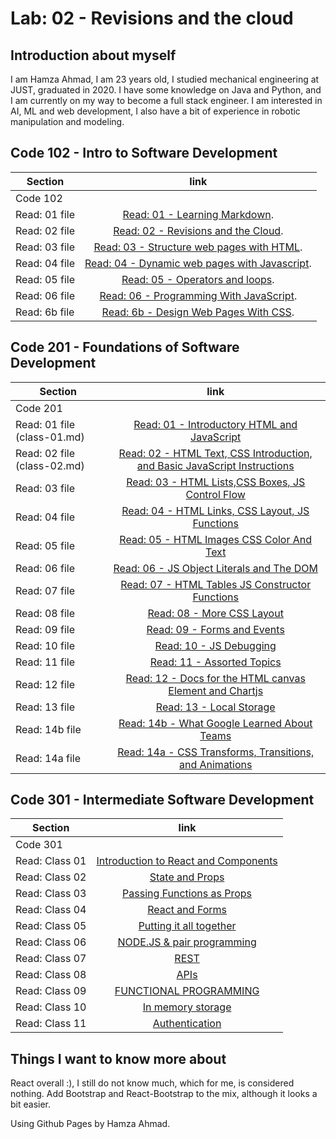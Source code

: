 # Lab: 02 - Revisions and the cloud
## Introduction about myself
I am Hamza Ahmad, I am 23 years old, I studied mechanical engineering at JUST, graduated in 2020. I have some knowledge on Java and Python, and I am currently on my way to become a full stack engineer. I am interested in AI, ML and web development, I also have a bit of experience in robotic manipulation and modeling. 

## Code 102 - Intro to Software Development

| Section             | link          | 
| -------------       |:-------------:| 
| Code 102                            ||
| Read: 01 file       | [Read: 01 - Learning Markdown](https://hamzaahmad97.github.io/reading-notes/Read01).      |
| Read: 02 file       | [Read: 02 - Revisions and the Cloud](https://hamzaahmad97.github.io/reading-notes/Read02).     |
| Read: 03 file       | [Read: 03 - Structure web pages with HTML](https://hamzaahmad97.github.io/reading-notes/Read03-structure_web_pages_with_HTML). |
| Read: 04 file       | [Read: 04 - Dynamic web pages with Javascript](https://hamzaahmad97.github.io/reading-notes/Read04_DynamicWebPagesWithJavaScript). |
| Read: 05 file       | [Read: 05 - Operators and loops](https://hamzaahmad97.github.io/reading-notes/Read05-OperatorsAndLoops). |
| Read: 06 file       | [Read: 06 - Programming With JavaScript](https://hamzaahmad97.github.io/reading-notes/Read06_ProgrammingWithJavaScript). |
| Read: 6b file       | [Read: 6b - Design Web Pages With CSS](https://hamzaahmad97.github.io/reading-notes/Read6b_DesignWebPagesWithCSS). |

## Code 201 - Foundations of Software Development

| Section             | link          | 
| -------------       |:-------------:| 
| Code 201            |               |
| Read: 01 file (class-01.md) | [Read: 01 - Introductory HTML and JavaScript](https://hamzaahmad97.github.io/reading-notes/class-01)|
| Read: 02 file (class-02.md) | [Read: 02 - HTML Text, CSS Introduction, and Basic JavaScript Instructions](https://hamzaahmad97.github.io/reading-notes/class-02)|
| Read: 03 file       | [Read: 03 - HTML Lists,CSS Boxes, JS Control Flow](https://hamzaahmad97.github.io/reading-notes/Read03-HTMLListsCSSBoxesJSControlFlow)|
| Read: 04 file | [Read: 04 - HTML Links, CSS Layout, JS Functions](https://hamzaahmad97.github.io/reading-notes/Read04-HTMLLinksCSSLayoutJSFunctions)|
| Read: 05 file | [Read: 05 - HTML Images CSS Color And Text](https://hamzaahmad97.github.io/reading-notes/Read05-HTMLImagesCSSColorAndText)|
| Read: 06 file | [Read: 06 - JS Object Literals and The DOM](https://hamzaahmad97.github.io/reading-notes/Read06-JSObjectLiteralsTheDOM) |
| Read: 07 file | [Read: 07 - HTML Tables JS Constructor Functions](https://hamzaahmad97.github.io/reading-notes/Read07-HTMLTablesJSConstructorFunctions) |
| Read: 08 file | [Read: 08 - More CSS Layout](https://hamzaahmad97.github.io/reading-notes/Read08-MoreCSSLayout)|
| Read: 09 file | [Read: 09 - Forms and Events](https://hamzaahmad97.github.io/reading-notes/Read09-FormsandEvents) |
| Read: 10 file | [Read: 10 - JS Debugging](https://hamzaahmad97.github.io/reading-notes/Read10-JSDebugging) |
| Read: 11 file | [Read: 11 - Assorted Topics](https://hamzaahmad97.github.io/reading-notes/Read11-AssortedTopics)|
| Read: 12 file | [Read: 12 - Docs for the HTML canvas Element and Chartjs](https://hamzaahmad97.github.io/reading-notes/Read12-DocsfortheHTMLcanvasElementAndChartjs)|
| Read: 13 file | [Read: 13 - Local Storage](https://hamzaahmad97.github.io/reading-notes/Read13-LocalStorage) |
| Read: 14b file | [Read: 14b - What Google Learned About Teams](https://hamzaahmad97.github.io/reading-notes/Read14b-WhatGoogleLearnedAboutTeams) |
| Read: 14a file | [Read: 14a - CSS Transforms, Transitions, and Animations](https://hamzaahmad97.github.io/reading-notes/Read14a-CSSTransformsTransitionsandAnimations) |

## Code 301 - Intermediate Software Development

| Section             | link          | 
| -------------       |:-------------:| 
| Code 301            |               |
| Read: Class 01      | [Introduction to React and Components](https://hamzaahmad97.github.io/reading-notes/Read-Class-01) |
| Read: Class 02      | [State and Props](https://hamzaahmad97.github.io/reading-notes/Read-Class-02) |
| Read: Class 03      | [Passing Functions as Props](https://hamzaahmad97.github.io/reading-notes/Read-Class-03) |
| Read: Class 04      | [React and Forms](https://hamzaahmad97.github.io/reading-notes/Read-Class-04) |
| Read: Class 05      | [Putting it all together](https://hamzaahmad97.github.io/reading-notes/Read-Class-05) |
| Read: Class 06 | [NODE.JS & pair programming](https://hamzaahmad97.github.io/reading-notes/Read-Class-06) |
| Read: Class 07 | [REST](https://hamzaahmad97.github.io/reading-notes/Read-Class-07) |
| Read: Class 08 | [APIs](https://hamzaahmad97.github.io/reading-notes/Read-Class-08) |
| Read: Class 09 | [FUNCTIONAL PROGRAMMING](https://hamzaahmad97.github.io/reading-notes/Read-Class-09) |
| Read: Class 10 | [In memory storage](https://hamzaahmad97.github.io/reading-notes/Read-Class-10) |
| Read: Class 11 | [Authentication](https://hamzaahmad97.github.io/reading-notes/Read-Class-11) |


## Things I want to know more about
React overall :), I still do not know much, which for me, is considered nothing.
Add Bootstrap and React-Bootstrap to the mix, although it looks a bit easier.



Using Github Pages by Hamza Ahmad.
